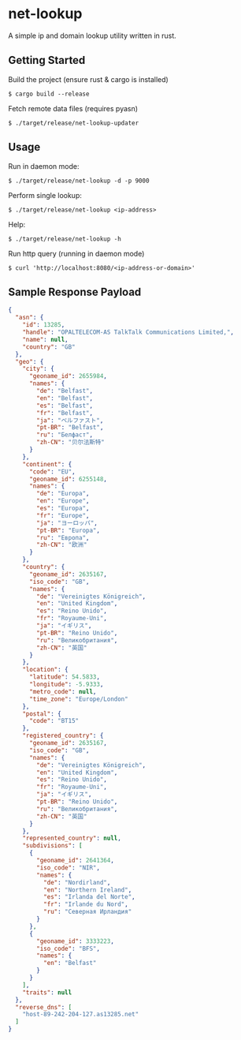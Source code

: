 net-lookup
==========

A simple ip and domain lookup utility written in rust.


Getting Started
---------------

Build the project (ensure rust & cargo is installed)
    
    $ cargo build --release

Fetch remote data files (requires pyasn)

    $ ./target/release/net-lookup-updater


Usage
-----

Run in daemon mode:

    $ ./target/release/net-lookup -d -p 9000

Perform single lookup:

    $ ./target/release/net-lookup <ip-address>

Help:

    $ ./target/release/net-lookup -h

Run http query (running in daemon mode)

    $ curl 'http://localhost:8080/<ip-address-or-domain>'


Sample Response Payload
-----------------------

```json
{
  "asn": {
    "id": 13285,
    "handle": "OPALTELECOM-AS TalkTalk Communications Limited,",
    "name": null,
    "country": "GB"
  },
  "geo": {
    "city": {
      "geoname_id": 2655984,
      "names": {
        "de": "Belfast",
        "en": "Belfast",
        "es": "Belfast",
        "fr": "Belfast",
        "ja": "ベルファスト",
        "pt-BR": "Belfast",
        "ru": "Белфаст",
        "zh-CN": "贝尔法斯特"
      }
    },
    "continent": {
      "code": "EU",
      "geoname_id": 6255148,
      "names": {
        "de": "Europa",
        "en": "Europe",
        "es": "Europa",
        "fr": "Europe",
        "ja": "ヨーロッパ",
        "pt-BR": "Europa",
        "ru": "Европа",
        "zh-CN": "欧洲"
      }
    },
    "country": {
      "geoname_id": 2635167,
      "iso_code": "GB",
      "names": {
        "de": "Vereinigtes Königreich",
        "en": "United Kingdom",
        "es": "Reino Unido",
        "fr": "Royaume-Uni",
        "ja": "イギリス",
        "pt-BR": "Reino Unido",
        "ru": "Великобритания",
        "zh-CN": "英国"
      }
    },
    "location": {
      "latitude": 54.5833,
      "longitude": -5.9333,
      "metro_code": null,
      "time_zone": "Europe/London"
    },
    "postal": {
      "code": "BT15"
    },
    "registered_country": {
      "geoname_id": 2635167,
      "iso_code": "GB",
      "names": {
        "de": "Vereinigtes Königreich",
        "en": "United Kingdom",
        "es": "Reino Unido",
        "fr": "Royaume-Uni",
        "ja": "イギリス",
        "pt-BR": "Reino Unido",
        "ru": "Великобритания",
        "zh-CN": "英国"
      }
    },
    "represented_country": null,
    "subdivisions": [
      {
        "geoname_id": 2641364,
        "iso_code": "NIR",
        "names": {
          "de": "Nordirland",
          "en": "Northern Ireland",
          "es": "Irlanda del Norte",
          "fr": "Irlande du Nord",
          "ru": "Северная Ирландия"
        }
      },
      {
        "geoname_id": 3333223,
        "iso_code": "BFS",
        "names": {
          "en": "Belfast"
        }
      }
    ],
    "traits": null
  },
  "reverse_dns": [
    "host-89-242-204-127.as13285.net"
  ]
}
```
